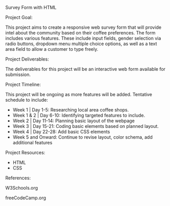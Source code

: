 Survey Form with HTML

Project Goal:

This project aims to create a responsive web survey form that will provide intel about the community based on their coffee preferences. The form includes various features. These include input fields, gender selection via radio buttons, dropdown menu multiple choice options, as well as a text area field to allow a customer to type freely.


Project Deliverables:

The deliverables for this project will be an interactive web form available for submission.

Project Timeline:

This project will be ongoing as more features will be added. Tentative schedule to include:
 - Week 1 | Day 1-5: Researching local area coffee shops.
 - Week 1 & 2 | Day 6-10: Identifying targeted features to include.
 - Week 2 | Day 11-14: Planning basic layout of the webpage
 - Week 3 | Day 15-21: Coding basic elements based on planned layout.
 - Week 4 | Day 22-28: Add basic CSS elements
 - Week 5 and Onward: Continue to revise layout, color schema, add additional features

Project Resources:
 - HTML
 - CSS

References: 

W3Schools.org


freeCodeCamp.org
